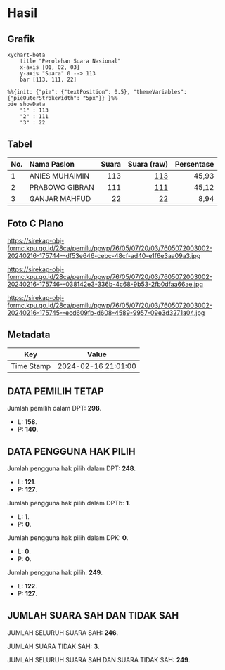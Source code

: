 # Hasil

## Grafik

```mermaid
xychart-beta
    title "Perolehan Suara Nasional"
    x-axis [01, 02, 03]
    y-axis "Suara" 0 --> 113
    bar [113, 111, 22]
```

```mermaid
%%{init: {"pie": {"textPosition": 0.5}, "themeVariables": {"pieOuterStrokeWidth": "5px"}} }%%
pie showData
    "1" : 113
    "2" : 111
    "3" : 22
```

## Tabel

| No. | Nama Paslon    | Suara | Suara (raw) | Persentase |
|:--- |:-------------- | -----:| -----------:| ----------:|
| 1   | ANIES MUHAIMIN | 113   | [113][p-1]  | 45,93      |
| 2   | PRABOWO GIBRAN | 111   | [111][p-2]  | 45,12      |
| 3   | GANJAR MAHFUD  | 22    | [22][p-3]   | 8,94       |


[p-1]: https://github.com/gigit-pemilu/pemilu-2024/blob/main/pilpres/hitung-suara/sub/76-sulawesi-barat/sub/05-majene/sub/07-tubo-sendana/sub/2003-onang-utara/sub/002-tps/sub/paslon-1.txt
[p-2]: https://github.com/gigit-pemilu/pemilu-2024/blob/main/pilpres/hitung-suara/sub/76-sulawesi-barat/sub/05-majene/sub/07-tubo-sendana/sub/2003-onang-utara/sub/002-tps/sub/paslon-2.txt
[p-3]: https://github.com/gigit-pemilu/pemilu-2024/blob/main/pilpres/hitung-suara/sub/76-sulawesi-barat/sub/05-majene/sub/07-tubo-sendana/sub/2003-onang-utara/sub/002-tps/sub/paslon-3.txt

## Foto C Plano

https://sirekap-obj-formc.kpu.go.id/28ca/pemilu/ppwp/76/05/07/20/03/7605072003002-20240216-175744--df53e646-cebc-48cf-ad40-e1f6e3aa09a3.jpg

https://sirekap-obj-formc.kpu.go.id/28ca/pemilu/ppwp/76/05/07/20/03/7605072003002-20240216-175746--038142e3-336b-4c68-9b53-2fb0dfaa66ae.jpg

https://sirekap-obj-formc.kpu.go.id/28ca/pemilu/ppwp/76/05/07/20/03/7605072003002-20240216-175745--ecd609fb-d608-4589-9957-09e3d3271a04.jpg


## Metadata

| Key        | Value               |
| ---------- | ------------------- |
| Time Stamp | 2024-02-16 21:01:00 |


## DATA PEMILIH TETAP

Jumlah pemilih dalam DPT: **298**.
 * L: **158**.
 * P: **140**.

## DATA PENGGUNA HAK PILIH

Jumlah pengguna hak pilih dalam DPT: **248**.
 * L: **121**.
 * P: **127**.

Jumlah pengguna hak pilih dalam DPTb: **1**.
 * L: **1**.
 * P: **0**.

Jumlah pengguna hak pilih dalam DPK: **0**.
 * L: **0**.
 * P: **0**.

Jumlah pengguna hak pilih: **249**.
 * L: **122**.
 * P: **127**.

## JUMLAH SUARA SAH DAN TIDAK SAH

JUMLAH SELURUH SUARA SAH: **246**.

JUMLAH SUARA TIDAK SAH: **3**.

JUMLAH SELURUH SUARA SAH DAN SUARA TIDAK SAH: **249**.


